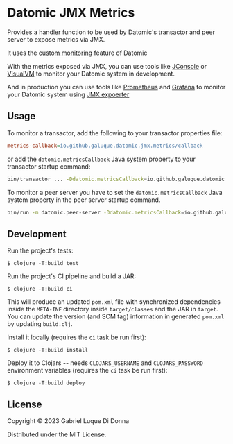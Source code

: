 # Datomic JMX Metrics

Provides a handler function to be used by Datomic's transactor and peer server to expose metrics via JMX. 

It uses the [custom monitoring](https://docs.datomic.com/pro/operation/monitoring.html#custom) feature of Datomic

With the metrics exposed via JMX, you can use tools like [JConsole](https://docs.oracle.com/javase/8/docs/technotes/guides/management/jconsole.html) or [VisualVM](https://visualvm.github.io/) to monitor your Datomic system in development.

And in production you can use tools like [Prometheus](https://prometheus.io/) and [Grafana](https://grafana.com/) to monitor your Datomic system using [JMX expoerter](https://github.com/prometheus/jmx_exporter)

## Usage

To monitor a transactor, add the following to your transactor properties file:

```ini
metrics-callback=io.github.galuque.datomic.jmx.metrics/callback
```

or add the `datomic.metricsCallback` Java system property to your transactor startup command:

```bash
bin/transactor ... -Ddatomic.metricsCallback=io.github.galuque.datomic.jmx.metrics/callback ...
```

To monitor a peer server you have to set the `datomic.metricsCallback` Java system property in the peer server startup command.

```bash
bin/run -m datomic.peer-server -Ddatomic.metricsCallback=io.github.galuque.datomic.jmx.metrics/callback ...
``` 

## Development

Run the project's tests:

    $ clojure -T:build test

Run the project's CI pipeline and build a JAR:

    $ clojure -T:build ci

This will produce an updated `pom.xml` file with synchronized dependencies inside the `META-INF`
directory inside `target/classes` and the JAR in `target`. You can update the version (and SCM tag)
information in generated `pom.xml` by updating `build.clj`.

Install it locally (requires the `ci` task be run first):

    $ clojure -T:build install

Deploy it to Clojars -- needs `CLOJARS_USERNAME` and `CLOJARS_PASSWORD` environment
variables (requires the `ci` task be run first):

    $ clojure -T:build deploy

## License

Copyright © 2023 Gabriel Luque Di Donna

Distributed under the MIT License.
